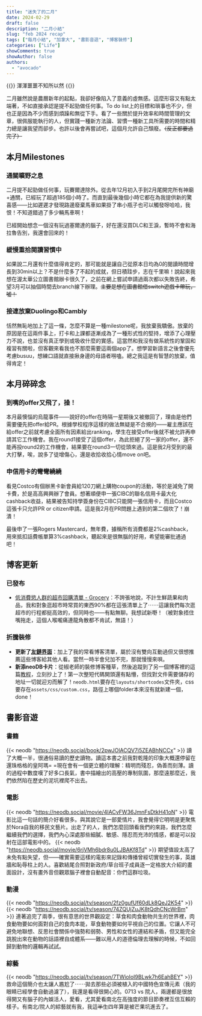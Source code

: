 ```yaml
---
title: "迷失了的二月"
date: 2024-02-29
draft: false
description: "二月小結"
slug: "feb 2024 recap"
tags: ["每月小結", "加拿大", "書影音遊", "博客裝修"]
categories: ["Life"]
showComments: true
showAuthor: false
authors:
  - "avocado"
---
```

{{<lead>}}
渾渾噩噩不知所以然
{{</lead>}}

二月雖然說是農曆新年的起點，我卻好像陷入了意義的虛無感。這麼形容又有點太端著，不如直接承認是提不起勁做任何事。To do list上的目標和瑣事也不少，但也正是因為不少而感到煩躁和無從下手。看了一些關於提升效率和時間管理的文章，很佩服能執行的人，但實踐一種新方法論、習慣一種新工具所需要的時間和精力總是讓我望而卻步。也許以後會再嘗試吧，這個月允許自己頹廢。~~（反正都要過完了）~~
## 本月Milestones
### 通關曠野之息
二月提不起勁做任何事，玩賽爾達除外。從去年12月初入手到2月尾開完所有神廟+通關，已經玩了超過185個小時了。而直到最後幾個小時它都在為我提供新的驚喜感——比如遲遲才發現路邊廢棄馬車如果掛了串小瓶子也可以觸發呀哈哈，我恨！不知道錯過了多少輛馬車啊！

已經開始想念一個沒有玩過塞爾達的腦子，好在還沒買DLC和王淚，暫時不會和海拉魯告別，我還會回來的！
### 緩慢重拾閱讀習慣中
如果說二月還有什麼值得肯定的，那可能就是讓自己從原本日均為0的閱讀時間增長到30min以上？不是什麼多了不起的成就，但日積跬步，志在千里嘛！說起來我想在渥太華公立圖書館辦卡很久了，之前在網上嘗試申請過兩次都以失敗告終，希望3月可以抽個時間去branch線下辦理。~~主要是想在圖書館借switch遊戲卡帶玩，噓！~~
### 接連放棄Duolingo和Cambly
恬然無恥地加上了這一條，怎麼不算是一種milestone呢，我放棄我驕傲。放棄的原因是在這兩件事上，打卡和上課都逐漸成為了一種形式性的堅持，增添了心理壓力不說，也並沒有真正學到或吸收什麼的實感。這當然和我沒有做系統性的鞏固和複習有關啦，但客觀來看我也不那麼需要這兩個app了。想學習新語言之後會優先考慮busuu，想練口語就直接揪身邊的母語者嘮嗑。總之我這是有智慧的放棄，值得肯定！
## 本月碎碎念
### 到嘴的offer又飛了，操！
本月最懊惱的烏龍事件——說好的offer在時隔一星期後又被撤回了，理由是他們需要優先把offer給PR。根據學校程序這樣的做法無疑是不合規的——雇主應該在給offer之前就考慮全面所有因素給出ranking，學生在接受offer後就不被允許再申請其它工作機會。我在round1接受了這個offer，為此拒絕了另一家的offer，還不能再投round2的工作機會，結果要在round3一切從頭來過。這是我2月受到的最大打擊，唉，說多了徒增傷心，還是收拾收拾心情move on吧。
### 申信用卡的彎彎繞繞
看見Costco有個辦黑卡新會員給120刀網上購物coupon的活動，等於是減免了開卡費，於是高高興興辦了會員。想著順便申一張CIBC的聯名信用卡最大化cashback收益，結果被告知持學簽身份在CIBC只能開一張信用卡，而且Costco這張卡只允許PR or citizen申請。這是我2月在PR問題上遇到的第二個坎了！崩潰！

最後申了一張Rogers Mastercard，無年費，據稱所有消費都是2%cashback，用來抵扣話費帳單算3%cashback，聽起來是很無腦的好用，希望能審批通過吧！
## 博客更新
### 已發布
- [低消費慾人群的超市回購清單 - Grocery](https://tiffahahahu7.github.io/gigigatgat/zh-tw/posts/grocery-shopping/)：不誇張地說，不計生鮮蔬果和肉品，我和對象逛超市時常買的東西90%都在這張清單上了⋯⋯這讓我們每次逛超市的行程都挺高效的，但同時也——有點無聊。我想試新嘢！（被對象捂住嘴拖走，這個人喉嚨痛連龍角散都不肯試，無語！）
### 折騰裝修
- **更新了[友鏈界面](https://tiffahahahu7.github.io/gigigatgat/zh-tw/friends/)**：加上了我的常看博客清單，屬於沒有雙向互動過但又很想推薦這些博客給其他人看。當然一時半會兒加不完，那就慢慢來唄。
- **新添neoDB卡片**：從椒老師的裝修博客種草，然後追蹤到了另一個博客裡的這篇[教程](https://www.sleepymoon.cyou/2023/hugo-shortcodes/#%E5%BC%95%E7%94%A8neodb%E6%9D%A1%E7%9B%AE)，立刻抄上了！第一次整短代碼開頭還有點懵，但找對文件需要儲存的地址一切就迎刃而解了！`neodb.html`要存在`layouts/shortcodes`文件夾，css要存在`assets/css/custom.css`，路徑上哪個folder本來沒有就新建一個，done！
## 書影音遊
### 書籍
{{< neodb "https://neodb.social/book/2pwJOlACQV7i5ZEABhNCCx" >}}
讀了大概一半，很通俗易讀的歷史讀物。讀這本書之前我對乾隆的印象大概還停留在還珠格格的皇阿瑪= =現在會有一個更立體的理解：精明而殘忍，偽善而刻薄。讀的過程中數度嘆了好多口長氣，書中描繪出的高壓的專制氛圍，那麼遠那麼近，我們依然陷在歷史的泥坑裡爬不出去。
### 電影
{{< neodb "https://neodb.social/movie/4IACvFW36JmnFsDtkH41oN" >}}
電影比這一句話的簡介好看很多。與其說它是一部愛情片，我會覺得它明明是更聚焦於Nora自我的移民文藝片。出走了的人，我們怎麼回頭看我們的來路，我們怎麼繼續我們的選擇，我們內心深處那些細膩、敏感、隱忍而充沛的情感，都是可以投射在這部電影中的。
{{< neodb "https://neodb.social/movie/6rjVMh6bdr8u0LJBAKf8Td" >}}
期望值設太高了未免有點失望，但——確實需要這樣的電影來記錄和傳播曾經切實發生的事，英雄牆和恥辱柱上的人。喜歡結尾合照對新政府/草台班子成員逐一定格放大介紹的畫面設計，沒有畫外音但觀眾腦子裡會自動配音：你們這群垃圾。
### 動漫
{{< neodb "https://neodb.social/tv/season/2fz0gufUf60dLk8QeJ2K54" >}}
{{< neodb "https://neodb.social/tv/season/74ZQUjZuJK8tQdhCNcWrBm" >}}
連著追完了兩季，很有意思的世界觀設定：草食和肉食動物共生的世界裡，肉食動物要如何面對自己的食肉本能，草食動物要如何平視自己的位置。它讓人不可避免地聯想、反思社會關係中強勢和弱勢、男性和女性的連結和矛盾，但又能完全跳脫出來在動物的話語裡自成體系——難以用人的道德倫理去理解的時候，不如回歸到動物的邏輯再試試。
### 綜藝
{{< neodb "https://neodb.social/tv/season/7TWioloI9BLwk7h6EahBEY" >}}
救命這個簡介也太讓人尷尬了⋯⋯拋去那些必須被植入的中國特色宣傳元素（我的眼睛已經學會自動過濾了），我還是看得很開心的。0713 vs 院人，兩邊都是很放得開又有腦子的內娛活人，愛看，尤其愛看南北在高強度的節目節奏裡互信互賴的樣子。有南北/院人的綜藝就有我，我這~~半生~~四年算是被芒果坑進去了。